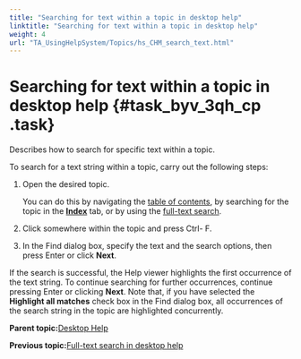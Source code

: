 ```yaml
--- 
title: "Searching for text within a topic in desktop help"
linktitle: "Searching for text within a topic in desktop help"
weight: 4
url: "TA_UsingHelpSystem/Topics/hs_CHM_search_text.html"
---
```

# Searching for text within a topic in desktop help {#task_byv_3qh_cp .task}

Describes how to search for specific text within a topic.

To search for a text string within a topic, carry out the following steps:

1.  Open the desired topic.

    You can do this by navigating the [table of contents](hs_CHM_search.html), by searching for the topic in the [**Index**](hs_CHM_search.html) tab, or by using the [full-text search](hs_CHM_full_text_search.html).

2.  Click somewhere within the topic and press Ctrl- F.

3.  In the Find dialog box, specify the text and the search options, then press Enter or click **Next**.


If the search is successful, the Help viewer highlights the first occurrence of the text string. To continue searching for further occurrences, continue pressing Enter or clicking **Next**. Note that, if you have selected the **Highlight all matches** check box in the Find dialog box, all occurrences of the search string in the topic are highlighted concurrently.

**Parent topic:**[Desktop Help](../../TA_UsingHelpSystem/Topics/hs_CHM.html)

**Previous topic:**[Full-text search in desktop help](../../TA_UsingHelpSystem/Topics/hs_CHM_full_text_search.html)

